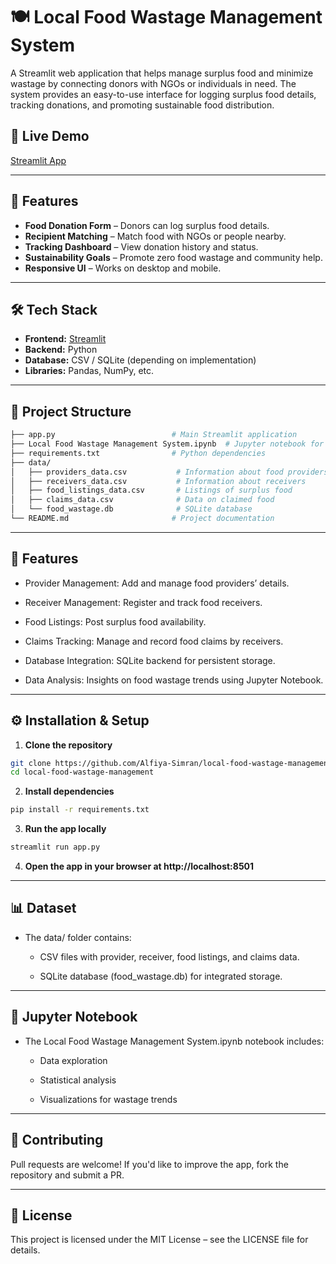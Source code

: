 # 🍽️ Local Food Wastage Management System

A Streamlit web application that helps manage surplus food and minimize wastage by connecting donors with NGOs or individuals in need. The system provides an easy-to-use interface for logging surplus food details, tracking donations, and promoting sustainable food distribution.

## 🚀 Live Demo
[Streamlit App](https://local-food-wastage-management-system-huuozmjddhtthn7w9x5kdr.streamlit.app/)

---

## 📌 Features
- **Food Donation Form** – Donors can log surplus food details.
- **Recipient Matching** – Match food with NGOs or people nearby.
- **Tracking Dashboard** – View donation history and status.
- **Sustainability Goals** – Promote zero food wastage and community help.
- **Responsive UI** – Works on desktop and mobile.

---

## 🛠️ Tech Stack
- **Frontend:** [Streamlit](https://streamlit.io/)
- **Backend:** Python
- **Database:** CSV / SQLite (depending on implementation)
- **Libraries:** Pandas, NumPy, etc.

---

## 📂 Project Structure
```bash
├── app.py                          # Main Streamlit application
├── Local Food Wastage Management System.ipynb  # Jupyter notebook for data analysis/modeling
├── requirements.txt                # Python dependencies
├── data/
│   ├── providers_data.csv           # Information about food providers
│   ├── receivers_data.csv           # Information about receivers
│   ├── food_listings_data.csv       # Listings of surplus food
│   ├── claims_data.csv              # Data on claimed food
│   └── food_wastage.db              # SQLite database
└── README.md                       # Project documentation
```

---

## 🚀 Features
- Provider Management: Add and manage food providers’ details.

- Receiver Management: Register and track food receivers.

- Food Listings: Post surplus food availability.

- Claims Tracking: Manage and record food claims by receivers.

- Database Integration: SQLite backend for persistent storage.

- Data Analysis: Insights on food wastage trends using Jupyter Notebook.

---

## ⚙️ Installation & Setup
1. **Clone the repository**
```bash
git clone https://github.com/Alfiya-Simran/local-food-wastage-management-system.git
cd local-food-wastage-management
```
2. **Install dependencies**
```bash
pip install -r requirements.txt
```
3. **Run the app locally**
```bash
streamlit run app.py
```
4. **Open the app in your browser at http://localhost:8501**

---

## 📊 Dataset
- The data/ folder contains:

  - CSV files with provider, receiver, food listings, and claims data.

  - SQLite database (food_wastage.db) for integrated storage.

---

## 📒 Jupyter Notebook
- The Local Food Wastage Management System.ipynb notebook includes:

  - Data exploration

  - Statistical analysis

  - Visualizations for wastage trends

---

## 🤝 Contributing
Pull requests are welcome! If you'd like to improve the app, fork the repository and submit a PR.

---

## 📄 License
This project is licensed under the MIT License – see the LICENSE file for details.
